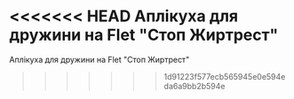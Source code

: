 <<<<<<< HEAD
Аплікуха для дружини на Flet "Стоп Жиртрест"
=======
Аплікуха для дружини на Flet "Стоп Жиртрест"
>>>>>>> 1d91223f577ecb565945e0e594eda6a9bb2b594e
